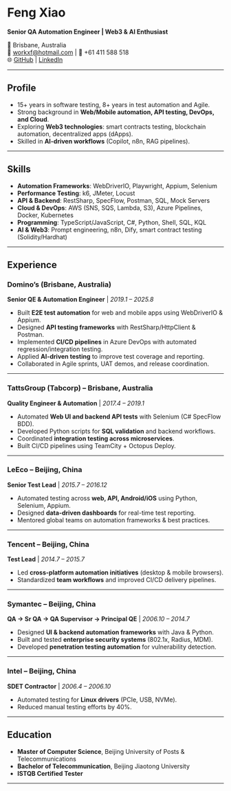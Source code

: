 # Feng Xiao

**Senior QA Automation Engineer | Web3 & AI Enthusiast**

📍 Brisbane, Australia  
📧 workxf@hotmail.com | 📱 +61 411 588 518  
🌐 [GitHub](https://github.com/your-username) | [LinkedIn](https://linkedin.com/in/your-link)

---

## Profile
- 15+ years in software testing, 8+ years in test automation and Agile.
- Strong background in **Web/Mobile automation, API testing, DevOps, and Cloud**.
- Exploring **Web3 technologies**: smart contracts testing, blockchain automation, decentralized apps (dApps).
- Skilled in **AI-driven workflows** (Copilot, n8n, RAG pipelines).

---

## Skills
- **Automation Frameworks**: WebDriverIO, Playwright, Appium, Selenium  
- **Performance Testing**: k6, JMeter, Locust  
- **API & Backend**: RestSharp, SpecFlow, Postman, SQL, Mock Servers  
- **Cloud & DevOps**: AWS (SNS, SQS, Lambda, S3), Azure Pipelines, Docker, Kubernetes  
- **Programming**: TypeScript/JavaScript, C#, Python, Shell, SQL, KQL  
- **AI & Web3**: Prompt engineering, n8n, Dify, smart contract testing (Solidity/Hardhat)  

---

## Experience

### Domino’s (Brisbane, Australia)  
**Senior QE & Automation Engineer** | *2019.1 – 2025.8*  
- Built **E2E test automation** for web and mobile apps using WebDriverIO & Appium.  
- Designed **API testing frameworks** with RestSharp/HttpClient & Postman.  
- Implemented **CI/CD pipelines** in Azure DevOps with automated regression/integration testing.  
- Applied **AI-driven testing** to improve test coverage and reporting.  
- Collaborated in Agile sprints, UAT demos, and release coordination.

---

### TattsGroup (Tabcorp) – Brisbane, Australia  
**Quality Engineer & Automation** | *2017.4 – 2019.1*  
- Automated **Web UI and backend API tests** with Selenium (C# SpecFlow BDD).  
- Developed Python scripts for **SQL validation** and backend workflows.  
- Coordinated **integration testing across microservices**.  
- Built CI/CD pipelines using TeamCity + Octopus Deploy.

---

### LeEco – Beijing, China  
**Senior Test Lead** | *2015.7 – 2016.12*  
- Automated testing across **web, API, Android/iOS** using Python, Selenium, Appium.  
- Designed **data-driven dashboards** for real-time test reporting.  
- Mentored global teams on automation frameworks & best practices.

---

### Tencent – Beijing, China  
**Test Lead** | *2014.7 – 2015.7*  
- Led **cross-platform automation initiatives** (desktop & mobile browsers).  
- Standardized **team workflows** and improved CI/CD delivery pipelines.  

---

### Symantec – Beijing, China  
**QA → Sr QA → QA Supervisor → Principal QE** | *2006.10 – 2014.7*  
- Designed **UI & backend automation frameworks** with Java & Python.  
- Built and tested **enterprise security systems** (802.1x, Radius, MDM).  
- Developed **penetration testing automation** for vulnerability detection.  

---

### Intel – Beijing, China  
**SDET Contractor** | *2006.4 – 2006.10*  
- Automated testing for **Linux drivers** (PCIe, USB, NVMe).  
- Reduced manual testing efforts by 40%.

---

## Education
- **Master of Computer Science**, Beijing University of Posts & Telecommunications  
- **Bachelor of Telecommunication**, Beijing Jiaotong University  
- **ISTQB Certified Tester**  

---
